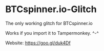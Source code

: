 # BTCspinner.io-Glitch
The only working glitch for BTCspinner.io

Works if you import it to Tampermonkey. ^-^

Website: https://goo.gl/duk4Df
